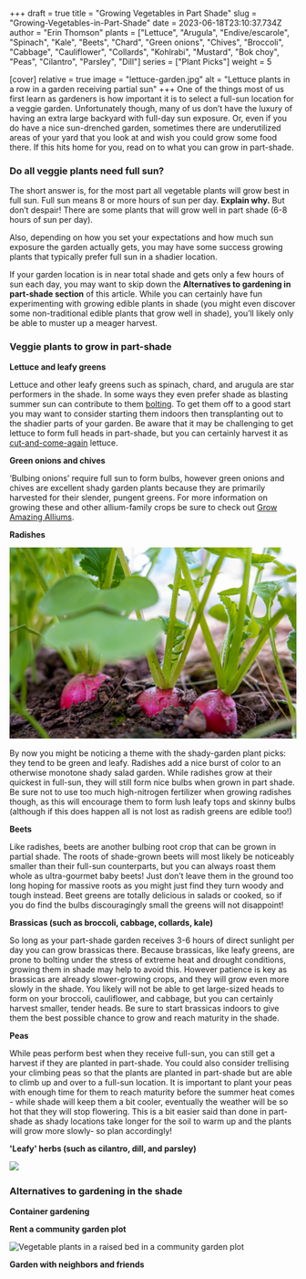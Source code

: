 +++
draft = true
title = "Growing Vegetables in Part Shade"
slug = "Growing-Vegetables-in-Part-Shade"
date = 2023-06-18T23:10:37.734Z
author = "Erin Thomson"
plants = ["Lettuce", "Arugula", "Endive/escarole", "Spinach", "Kale", "Beets", "Chard", "Green onions", "Chives", "Broccoli", "Cabbage", "Cauliflower", "Collards", "Kohlrabi", "Mustard", "Bok choy", "Peas", "Cilantro", "Parsley", "Dill"]
series = ["Plant Picks"]
weight = 5

[cover]
relative = true
image = "lettuce-garden.jpg"
alt = "Lettuce plants in a row in a garden receiving partial sun"
+++
One of the things most of us first learn as gardeners is how important it is to select a full-sun location for a veggie garden. Unfortunately though, many of us don’t have the luxury of having an extra large backyard with full-day sun exposure. Or, even if you do have a nice sun-drenched garden, sometimes there are underutilized areas of your yard that you look at and wish you could grow some food there. If this hits home for you, read on to what you can grow in part-shade.

### Do all veggie plants need full sun?

The short answer is, for the most part all vegetable plants will grow best in full sun. Full sun means 8 or more hours of sun per day. **Explain why.** But don’t despair! There are some plants that will grow well in part shade (6-8 hours of sun per day).

Also, depending on how you set your expectations and how much sun exposure the garden actually gets, you may have some success growing plants that typically prefer full sun in a shadier location.

If your garden location is in near total shade and gets only a few hours of sun each day, you may want to skip down the **Alternatives to gardening in part-shade section** of this article. While you can certainly have fun experimenting with growing edible plants in shade (you might even discover some non-traditional edible plants that grow well in shade), you’ll likely only be able to muster up a meager harvest.

### Veggie plants to grow in part-shade

**Lettuce and leafy greens**

Lettuce and other leafy greens such as spinach, chard, and arugula are star performers in the shade. In some ways they even prefer shade as blasting summer sun can contribute to them [bolting](https://blog.planter.garden/posts/plant-bolting-a-seedy-situation/). To get them off to a good start you may want to consider starting them indoors then transplanting out to the shadier parts of your garden. Be aware that it may be challenging to get lettuce to form full heads in part-shade, but you can certainly harvest it as [cut-and-come-again](https://blog.planter.garden/posts/harvesting-how-to-and-when/#how-to-harvest-lettuce) lettuce.

**Green onions and chives**

‘Bulbing onions’ require full sun to form bulbs, however green onions and chives are excellent shady garden plants because they are primarily harvested for their slender, pungent greens. For more information on growing these and other allium-family crops be sure to check out [Grow Amazing Alliums](https://blog.planter.garden/posts/grow-amazing-alliums/).

**Radishes**

![Radish plants in a garden](radishes.jpg)

By now you might be noticing a theme with the shady-garden plant picks: they tend to be green and leafy. Radishes add a nice burst of color to an otherwise monotone shady salad garden. While radishes grow at their quickest in full-sun, they will still form nice bulbs when grown in part shade. Be sure not to use too much high-nitrogen fertilizer when growing radishes though, as this will encourage them to form lush leafy tops and skinny bulbs (although if this does happen all is not lost as radish greens are edible too!)

**Beets**

Like radishes, beets are another bulbing root crop that can be grown in partial shade. The roots of shade-grown beets will most likely be noticeably smaller than their full-sun counterparts, but you can always roast them whole as ultra-gourmet baby beets! Just don’t leave them in the ground too long hoping for massive roots as you might just find they turn woody and tough instead. Beet greens are totally delicious in salads or cooked, so if you do find the bulbs discouragingly small the greens will not disappoint!

**Brassicas (such as broccoli, cabbage, collards, kale)**

So long as your part-shade garden receives 3-6 hours of direct sunlight per day you can grow brassicas there. Because brassicas, like leafy greens, are prone to bolting under the stress of extreme heat and drought conditions, growing them in shade may help to avoid this. However patience is key as brassicas are already slower-growing crops, and they will grow even more slowly in the shade. You likely will not be able to get large-sized heads to form on your broccoli, cauliflower, and cabbage, but you can certainly harvest smaller, tender heads. Be sure to start brassicas indoors to give them the best possible chance to grow and reach maturity in the shade.

**Peas**

While peas perform best when they receive full-sun, you can still get a harvest if they are planted in part-shade. You could also consider trellising your climbing peas so that the plants are planted in part-shade but are able to climb up and over to a full-sun location. It is important to plant your peas with enough time for them to reach maturity before the summer heat comes - while shade will keep them a bit cooler, eventually the weather will be so hot that they will stop flowering. This is a bit easier said than done in part-shade as shady locations take longer for the soil to warm up and the plants will grow more slowly- so plan accordingly!

**'Leafy' herbs (such as cilantro, dill, and parsley)**

![](https://lh3.googleusercontent.com/UddOtVwfaYShezkSDo4DKAPpw07ZxVoL10eZfczvCJiXZx2m-VW92kOFJoCSQ8xrD1J_aZYPPej2kZb5oxjsc0uqyJ5YYr2oQotSjFrNHiqFaja9gFS9otJwKfkAPPnASsDGkxCeAJEadWw3hFaJOj0)



### Alternatives to gardening in the shade

**Container gardening**



**Rent a community garden plot**

![Vegetable plants in a raised bed in a community garden plot](community-garden.jpg)

**Garden with neighbors and friends**
